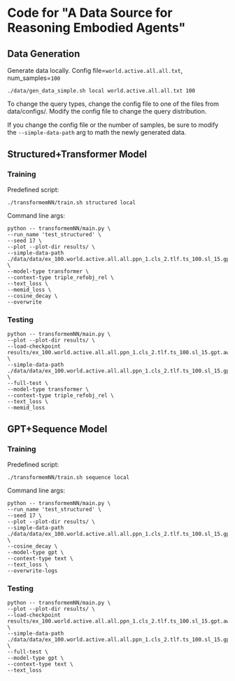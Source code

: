 # Code for "A Data Source for Reasoning Embodied Agents"


## Data Generation
Generate data locally. Config file=`world.active.all.all.txt`, num_samples=`100`
```
./data/gen_data_simple.sh local world.active.all.all.txt 100
```

To change the query types, change the config file to one of the files from data/configs/. Modify the config file to change the query distribution.

If you change the config file or the number of samples, be sure to modify the `--simple-data-path` arg to math the newly generated data.


## Structured+Transformer Model

### Training
Predefined script:
```
./transformemNN/train.sh structured local
```

Command line args:
```
python -- transformemNN/main.py \
--run_name 'test_structured' \
--seed 17 \
--plot --plot-dir results/ \
--simple-data-path ./data/data/ex_100.world.active.all.all.ppn_1.cls_2.tlf.ts_100.sl_15.gpt.aws_50.V0/train_1_1.pth \
--model-type transformer \
--context-type triple_refobj_rel \
--text_loss \
--memid_loss \
--cosine_decay \
--overwrite
```

### Testing
```
python -- transformemNN/main.py \
--plot --plot-dir results/ \
--load-checkpoint results/ex_100.world.active.all.all.ppn_1.cls_2.tlf.ts_100.sl_15.gpt.aws_50.V0/transformer.layers_2.nhead_4.dim_128.ct_triple_refobj_rel.it_text.opt_adam.lr_0.0001.warm_100.drop_0.0.bsz_4.ep_1000.cd.tl_kl.test_structured.seed_17/checkpoint_best_val.pt \
--simple-data-path ./data/data/ex_100.world.active.all.all.ppn_1.cls_2.tlf.ts_100.sl_15.gpt.aws_50.V0/val.pth \
--full-test \
--model-type transformer \
--context-type triple_refobj_rel \
--text_loss \
--memid_loss 
```


## GPT+Sequence Model

### Training
Predefined script:
```
./transformemNN/train.sh sequence local
```

Command line args:
```
python -- transformemNN/main.py \
--run_name 'test_structured' \
--seed 17 \
--plot --plot-dir results/ \
--simple-data-path ./data/data/ex_100.world.active.all.all.ppn_1.cls_2.tlf.ts_100.sl_15.gpt.aws_50.V0/train_1_1.pth \
--cosine_decay \
--model-type gpt \
--context-type text \
--text_loss \
--overwrite-logs
```

### Testing
```
python -- transformemNN/main.py \
--plot --plot-dir results/ \
--load-checkpoint results/ex_100.world.active.all.all.ppn_1.cls_2.tlf.ts_100.sl_15.gpt.aws_50.V0/gpt.ct_text.it_text.opt_adam.lr_0.0001.warm_100.drop_0.0.bsz_4.ep_1000.cd.tl.test_structured.seed_17/checkpoint_best_val.pt \
--simple-data-path ./data/data/ex_100.world.active.all.all.ppn_1.cls_2.tlf.ts_100.sl_15.gpt.aws_50.V0/val.pth \
--full-test \
--model-type gpt \
--context-type text \
--text_loss 
```

